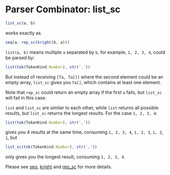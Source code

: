 # Parser Combinator: list_sc

```typescript
list_sc(a, b)
```

works exactly as

```typescript
seq(a, rep_sc(kright(b, a)))
```

`list(a, b)` means multiple `a` separated by `b`, for example, `1, 2, 3, 4`, could be parsed by:

```typescript
list(tok(TokenKind.Number), str(','))
```

But instead of receiving `[Ta, Ta[]]` where the second element could be an empty array,
`list_sc` gives you `Ta[]`, which contains at least one element.

Note that `rep_sc` could return an empty array if the first `a` fails, but `list_sc` will fail in this case.

`list` and `list_sc` are similar to each other, while `list` returns all possible results, but `list_sc` returns the longest results. For the case `1, 2, 3, 4`:

```typescript
list(tok(TokenKind.Number), str(','))
```

gives you 4 results at the same time, consuming `1, 2, 3, 4`, `1, 2, 3`, `1, 2`, `1`, but

```typescript
list_sc(tok(TokenKind.Number), str(','))
```

only gives you the longest result, consuming `1, 2, 3, 4`.

Please see [seq](./seq.md), [kright](./kright.md) and [rep_sc](./rep.md) for more details.
